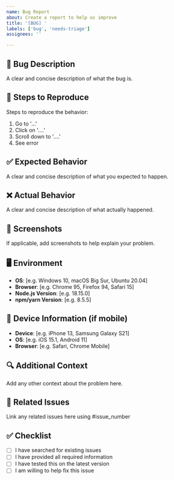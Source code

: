 ```yaml
---
name: Bug Report
about: Create a report to help us improve
title: '[BUG] '
labels: ['bug', 'needs-triage']
assignees: ''

---
```


## 🐛 Bug Description
A clear and concise description of what the bug is.

## 🔄 Steps to Reproduce
Steps to reproduce the behavior:
1. Go to '...'
2. Click on '....'
3. Scroll down to '....'
4. See error

## ✅ Expected Behavior
A clear and concise description of what you expected to happen.

## ❌ Actual Behavior
A clear and concise description of what actually happened.

## 📸 Screenshots
If applicable, add screenshots to help explain your problem.

## 🖥️ Environment
- **OS**: [e.g. Windows 10, macOS Big Sur, Ubuntu 20.04]
- **Browser**: [e.g. Chrome 95, Firefox 94, Safari 15]
- **Node.js Version**: [e.g. 18.15.0]
- **npm/yarn Version**: [e.g. 8.5.5]

## 📱 Device Information (if mobile)
- **Device**: [e.g. iPhone 13, Samsung Galaxy S21]
- **OS**: [e.g. iOS 15.1, Android 11]
- **Browser**: [e.g. Safari, Chrome Mobile]

## 🔍 Additional Context
Add any other context about the problem here.

## 🔗 Related Issues
Link any related issues here using #issue_number

## ✅ Checklist
- [ ] I have searched for existing issues
- [ ] I have provided all required information
- [ ] I have tested this on the latest version
- [ ] I am willing to help fix this issue